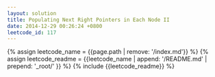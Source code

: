 ```yaml
---
layout: solution
title: Populating Next Right Pointers in Each Node II
date: 2014-12-29 00:26:24 +0800
leetcode_id: 117
---
```

{% assign leetcode_name = {{page.path | remove: '/index.md'}}  %}
{% assign leetcode_readme = {{leetcode_name | append: '/README.md' | prepend: '_root/' }}  %}
{% include {{leetcode_readme}} %}
